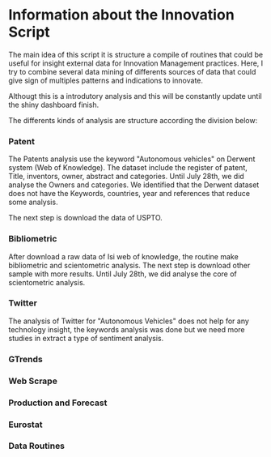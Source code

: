 # Information about the Innovation Script

The main idea of this script it is structure a compile of routines that could be useful for insight external data for Innovation Management practices. Here, I try to combine several data mining of differents sources of data that could give sign of multiples patterns and indications to innovate. 

Althougt this is a introdutory analysis and this will be constantly update until the shiny dashboard finish.

The differents kinds of analysis are structure according the division below:

### Patent
The Patents analysis use the keyword "Autonomous vehicles" on Derwent system (Web of Knowledge). The dataset include the register of patent, Title, inventors, owner, abstract and categories. Until July 28th, we did analyse the Owners and categories. We identified that the Derwent dataset does not have the Keywords, countries, year and references that reduce some analysis. 

The next step is download the data of USPTO. 

### Bibliometric
After download a raw data of Isi web of knowledge, the routine make bibliometric and scientometric analysis. The next step is download other sample with more results. Until July 28th, we did analyse the core of scientometric analysis. 

### Twitter

The analysis of Twitter for "Autonomous Vehicles" does not help for any technology insight, the keywords analysis was done but we need more studies in extract a type of sentiment analysis. 

### GTrends



### Web Scrape

### Production and Forecast

### Eurostat

### Data Routines


